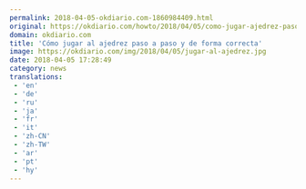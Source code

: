 ```yaml
---
permalink: 2018-04-05-okdiario.com-1860984409.html
original: https://okdiario.com/howto/2018/04/05/como-jugar-ajedrez-paso-paso-2074144
domain: okdiario.com
title: 'Cómo jugar al ajedrez paso a paso y de forma correcta'
image: https://okdiario.com/img/2018/04/05/jugar-al-ajedrez.jpg
date: 2018-04-05 17:28:49
category: news
translations: 
 - 'en'
 - 'de'
 - 'ru'
 - 'ja'
 - 'fr'
 - 'it'
 - 'zh-CN'
 - 'zh-TW'
 - 'ar'
 - 'pt'
 - 'hy'
---
```


